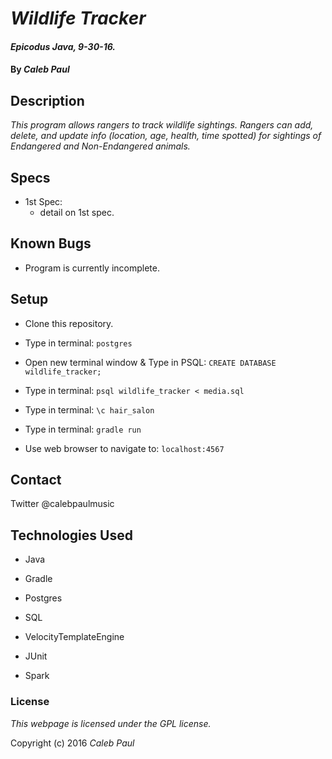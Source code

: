 # _Wildlife Tracker_

#### _Epicodus Java, 9-30-16._

#### By _**Caleb Paul**_

## Description

_This program allows rangers to track wildlife sightings._
_Rangers can add, delete, and update info (location, age, health, time spotted) for sightings of Endangered and Non-Endangered animals._

## Specs

* 1st Spec:
  - detail on 1st spec.


## Known Bugs
* Program is currently incomplete.

## Setup

* Clone this repository.

* Type in terminal:
	`postgres`

* Open new terminal window & Type in PSQL:
	  `CREATE DATABASE wildlife_tracker;`

* Type in terminal:
	  `psql wildlife_tracker < media.sql`

* Type in terminal:
	`\c hair_salon`

* Type in terminal:
	  `gradle run`

* Use web browser to navigate to:
	`localhost:4567`


## Contact

Twitter @calebpaulmusic

## Technologies Used

* Java

* Gradle

* Postgres

* SQL

* VelocityTemplateEngine

* JUnit

* Spark

### License

*This webpage is licensed under the GPL license.*

Copyright (c) 2016 _Caleb Paul_
